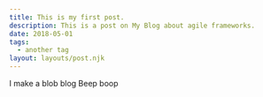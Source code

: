 ```yaml
---
title: This is my first post.
description: This is a post on My Blog about agile frameworks.
date: 2018-05-01
tags:
  - another tag
layout: layouts/post.njk
---
```

I make a blob
blog
Beep boop
